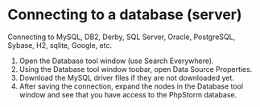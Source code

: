 # Connecting to a database (server)

Connecting to MySQL, DB2, Derby, SQL Server, Oracle, PostgreSQL, Sybase, H2, sqlite, Google, etc.

1. Open the Database tool window (use Search Everywhere).
2. Using the Database tool window toobar, open Data Source Properties.
3. Download the MySQL driver files if they are not downloaded yet.
4. After saving the connection, expand the nodes in the Database tool window and see that you have access to the PhpStorm database.
